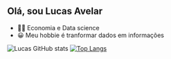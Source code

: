 ## Olá, sou Lucas Avelar

- 🧑‍🎓 Economia e Data science 
- 😀 Meu hobbie é tranformar dados em informações

![Lucas GitHub stats](https://github-readme-stats.vercel.app/api?username=lucasav1&show_icons=true&theme=dracula)
[![Top Langs](https://github-readme-stats.vercel.app/api/top-langs/?username=lucasav1&langs_count=8)](https://github.com/lucasav1/github-readme-stats)
